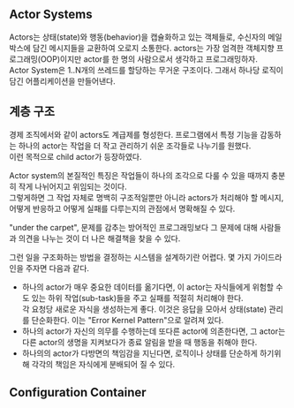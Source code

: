 ## Actor Systems
Actors는 상태(state)와 행동(behavior)을 캡슐화하고 있는 객체들로, 수신자의 메일박스에 담긴 메시지들을 교환하여 오로지 소통한다.
actors는 가장 엄격한 객체지향 프로그래밍(OOP)이지만 actor를 한 명의 사람으로서 생각하고 프로그래밍하자.  
Actor System은 1..N개의 쓰레드를 할당하는 무거운 구조이다. 그래서 하나당 로직이 담긴 어플리케이션을 만들어낸다.

## 계층 구조
경제 조직에서와 같이 actors도 계급제를 형성한다. 프로그램에서 특정 기능을 감동하는 하나의 actor는 작업을 더 작고 관리하기 쉬운 조각들로 나누기를 원했다.  
이런 목적으로 child actor가 등장하였다.  
  
Actor system의 본질적인 특징은 작업들이 하나의 조각으로 다룰 수 있을 때까지 충분히 작게 나뉘어지고 위임되는 것이다.  
그렇게하면 그 작업 자체로 명백히 구조적일뿐만 아니라 actors가 처리해야 할 메시지, 어떻게 반응하고 어떻게 실패를 다루는지의 관점에서 명확해질 수 있다.  
  
"under the carpet", 문제를 감추는 방어적인 프로그래밍보다 그 문제에 대해 사람들과 의견을 나누는 것이 더 나은 해결책을 찾을 수 있다.  

그런 일을 구조화하는 방법을 결정하는 시스템을 설계하기란 어렵다. 몇 가지 가이드라인을 주자면 다음과 같다.
- 하나의 actor가 매우 중요한 데이터를 옮기다면, 이 actor는 자식들에게 위험할 수도 있는 하위 작업(sub-task)들을 주고 실패를 적절히 처리해야 한다.  
각 요청당 새로운 자식을 생성하는게 좋다. 이것은 응답을 모아서 상태(state) 관리를 단순화한다. 이는 "Error Kernel Pattern"으로 알려져 있다. 
- 하나의 actor가 자신의 의무를 수행하는데 또다른 actor에 의존한다면, 그 actor는 다른 actor의 생명을 지켜보다가 종료 알림을 받을 때 행동을 취해야 한다.
- 하나의의 actor가 다방면의 책임감을 지닌다면, 로직이나 상태를 단순하게 하기위해 각각의 책임은 자식에게 분배되어 질 수 있다.

## Configuration Container

